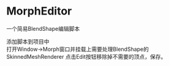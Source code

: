 # MorphEditor
一个简易BlendShape编辑脚本

  
添加脚本到项目中  
打开Window->Morph窗口并挂载上需要处理BlendShape的SkinnedMeshRenderer
点击Edit按钮移除掉不需要的顶点，保存。
